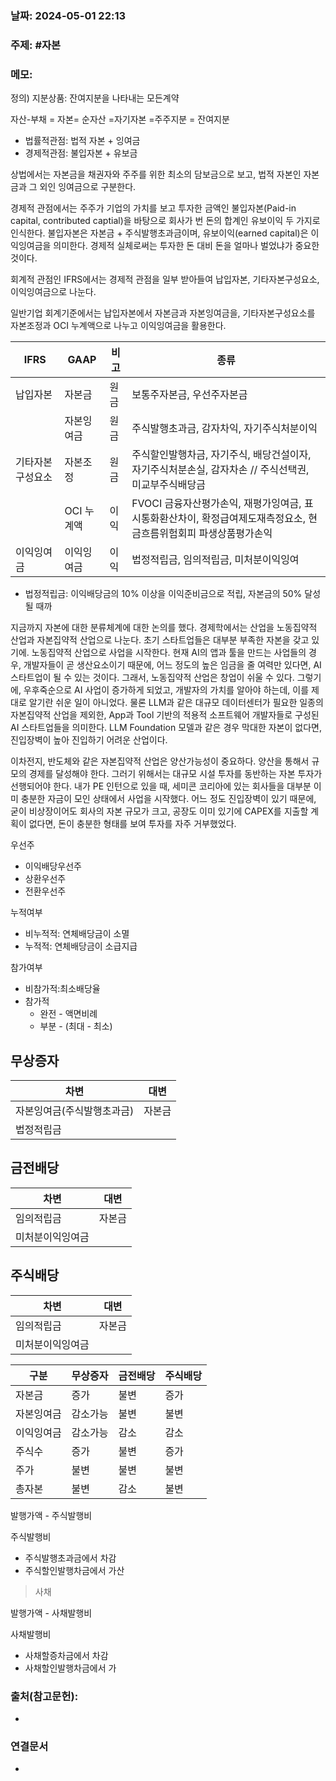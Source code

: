 ### 날짜: 2024-05-01 22:13

### 주제: #자본 

### 메모:
정의)
지분상품: 잔여지분을 나타내는 모든계약

자산-부채 = 자본= 순자산 =자기자본
=주주지분 = 잔여지분

- 법률적관점: 법적 자본 + 잉여금
- 경제적관점: 불입자본 + 유보금

상법에서는 자본금을 채권자와 주주를 위한 최소의 담보금으로 보고, 법적 자본인 자본금과 그 외인 잉여금으로 구분한다.

경제적 관점에서는 주주가 기업의 가치를 보고 투자한 금액인 불입자본(Paid-in capital, contributed captial)을 바탕으로 회사가 번 돈의 합계인 유보이익 두 가지로 인식한다. 불입자본은 자본금 + 주식발행초과금이며, 유보이익(earned capital)은 이익잉여금을 의미한다. 경제적 실체로써는 투자한 돈 대비 돈을 얼마나 벌었냐가 중요한 것이다.

회계적 관점인 IFRS에서는 경제적 관점을 일부 받아들여 납입자본, 기타자본구성요소, 이익잉여금으로 나눈다. 

일반기업 회계기준에서는 납입자본에서 자본금과 자본잉여금을, 기타자본구성요소를  자본조정과 OCI 누계액으로 나누고 이익잉여금을 활용한다.


| IFRS     | GAAP    | 비고  | 종류                                                               |
| -------- | ------- | --- | ---------------------------------------------------------------- |
| 납입자본     | 자본금     | 원금  | 보통주자본금, 우선주자본금                                                   |
|          | 자본잉여금   | 원금  | 주식발행초과금, 감자차익, 자기주식처분이익                                          |
| 기타자본구성요소 | 자본조정    | 원금  | 주식할인발행차금, 자기주식, 배당건설이자, 자기주식처분손실, 감자차손 // 주식선택권, 미교부주식배당금        |
|          | OCI 누계액 | 이익  | FVOCI 금융자산평가손익, 재평가잉여금, 표시통화환산차이, 확정급여제도재측정요소, 현금흐름위험회피 파생상품평가손익 |
| 이익잉여금    | 이익잉여금   | 이익  | 법정적립금, 임의적립금, 미처분이익잉여                                            |

- 법정적립금: 이익배당금의 10% 이상을 이익준비금으로 적립, 자본금의 50% 달성될 때까


지금까지 자본에 대한 분류체계에 대한 논의를 했다. 경제학에서는 산업을 노동집약적 산업과 자본집약적 산업으로 나눈다. 초기 스타트업들은 대부분 부족한 자본을 갖고 있기에.  노동집약적 산업으로 사업을 시작한다. 현재 AI의 앱과 툴을 만드는 사업들의 경우, 개발자들이 곧 생산요소이기 때문에, 어느 정도의 높은 임금을 줄 여력만 있다면, AI 스타트업이 될 수 있는 것이다. 그래서, 노동집약적 산업은 창업이 쉬울 수 있다.  그렇기에, 우후죽순으로 AI 사업이 증가하게 되었고, 개발자의 가치를 알아야 하는데, 이를 제대로 알기란 쉬운 일이 아니었다. 물론 LLM과 같은 대규모 데이터센터가 필요한 일종의 자본집약적 산업을 제외한, App과 Tool 기반의 적용적 소프트웨어 개발자들로 구성된 AI 스타트업들을 의미한다. LLM Foundation 모델과 같은 경우 막대한 자본이 없다면, 진입장벽이 높아 진입하기 어려운 산업이다.

이차전지, 반도체와 같은 자본집약적 산업은 양산가능성이 중요하다. 양산을 통해서 규모의 경제를 달성해야 한다. 그러기 위해서는 대규모 시설 투자를 동반하는 자본 투자가 선행되어야 한다. 내가 PE 인턴으로 있을 때, 세미콘 코리아에 있는 회사들을 대부분 이미 충분한 자금이 모인 상태에서 사업을 시작했다. 어느 정도 진입장벽이 있기 때문에, 굳이 비상장이어도 회사의 자본 규모가 크고, 공장도 이미 있기에  CAPEX를 지출할 계획이 없다면, 돈이 충분한 형태를 보여 투자를 자주 거부했었다.




우선주
- 이익배당우선주
- 상환우선주
- 전환우선주

누적여부
- 비누적적: 연체배당금이 소멸
- 누적적: 연체배당금이 소급지급

참가여부
- 비참가적:최소배당율
- 참가적
	- 완전 - 액면비례
	- 부분 - (최대 - 최소)


## 무상증자

| 차변             | 대변  |
| -------------- | --- |
| 자본잉여금(주식발행초과금) | 자본금 |
| 법정적립금          |     |

## 금전배당


| 차변       | 대변  |
| -------- | --- |
| 임의적립금    | 자본금 |
| 미처분이익잉여금 |     |

## 주식배당


| 차변       | 대변  |
| -------- | --- |
| 임의적립금    | 자본금 |
| 미처분이익잉여금 |     |


| 구분    | 무상증자 | 금전배당 | 주식배당 |
| ----- | ---- | ---- | ---- |
| 자본금   | 증가   | 불변   | 증가   |
| 자본잉여금 | 감소가능 | 불변   | 불변   |
| 이익잉여금 | 감소가능 | 감소   | 감소   |
| 주식수   | 증가   | 불변   | 증가   |
| 주가    | 불변   | 불변   | 불변   |
| 총자본   | 불변   | 감소   | 불변   |

발행가액 - 주식발행비

주식발행비
- 주식발행초과금에서 차감
- 주식할인발행차금에서 가산

> 사채

발행가액 - 사채발행비

사채발행비
- 사채할증차금에서 차감
- 사채할인발행차금에서 가
### 출처(참고문헌):
- 

### 연결문서
- 
